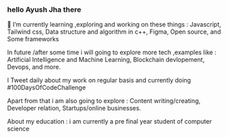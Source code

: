 ### hello Ayush Jha there



 🌱 I’m currently learning ,exploring and working on these things :
                 Javascript,
                 Tailwind css,
                 Data structure and algorithm in c++,
                 Figma,
                 Open source,
                 and Some frameworks
                 
   In future /after some time i will going to explore more tech ,examples like :
                                                Artificial Intelligence and Machine Learning,
                                                Blockchain devlopement,
                                               Devops,
                                                and more.
                                              
I Tweet daily about my work on regular basis and currently doing #100DaysOfCodeChallenge              

Apart from that i am also going to explore :
                              Content writing/creating,
                              Developer relation,
                              Startups/online businesses.
                              
About my education :
i am currently a pre final year student of computer science 
                             
